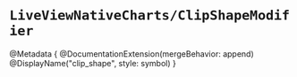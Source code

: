 # ``LiveViewNativeCharts/ClipShapeModifier``

@Metadata {
    @DocumentationExtension(mergeBehavior: append)
    @DisplayName("clip_shape", style: symbol)
}
